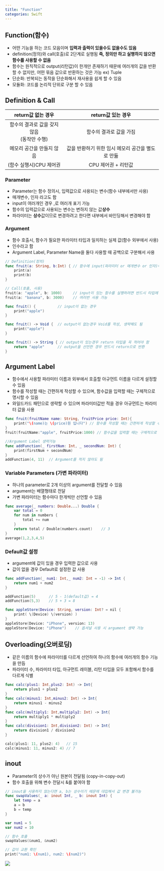 ```yaml
---
title: "Function"
categories: Swift
---
```

## Function(함수)
- 어떤 기능을 하는 코드 모음이며 **입력과 출력이 있을수도 없을수도 있음**
- definition(정의)와 call(호출)로 2단계로 실행됨 **즉, 정의만 하고 실행하지 않으면 함수를 사용할 수 없음**
- 함수는 원칙적으로 output(리턴값)이 한개만 존재하기 때문에 여러개의 값을 반환할 수 없지만, 어떤 묶음 값으로 반환하는 것은 가능 ex) Tuple
- 단순화: 반복되는 동작을 단순화해서 재사용을 쉽게 할 수 있음
- 모듈화: 코드를 논리적 단위로 구분 할 수 있음

## Definition & Call
|return값 없는 경우|return값 있는 경우|
|:---:|:---:|
|함수의 결과로 값을 갖지 않음 <br/> (동작만 수행)|함수의 결과로 값을 가짐|
|메모리 공간을 만들지 않음|값을 반환하기 위한 임시 메모리 공간을 별도로 만듦|
|(함수 실행시)CPU 제어권|CPU 제어권 + 리턴값|

### Parameter
- Parameter는 함수 정의시, 입력값으로 사용되는 변수(함수 내부에서만 사용)
- 매개변수, 인자 라고도 함
- input이 여러개인 경우 ,로 여러개 표기 가능
- 함수의 입력값으로 사용되는 변수는 변하지 않는 값**상수**
- 파라미터는 **상수**값이므로 변경하려고 한다면 내부에서 바인딩해서 변경해야 함

### Argument
- 함수 호출시, 함수가 필요한 파라미터 타입과 일치하는 실제 값(함수 외부에서 사용)
- 인수라고 함
- Argument Label, Parameter Name을 둘다 사용할 때 공백으로 구분해서 사용

```swift
// Definition(정의)
func fruit(a: String, b:Int) { // 함수에 input(파라미터 or 매개변수 or 인자)이 있는 경우 ,로 여러개 표기 가능
    print(a)
    print(b)
}

// Call(호출, 사용)
fruit(a: "apple", b: 1000)     // input이 있는 함수를 실행하려면 반드시 타입에 맞는 argument를 적어야 한다.
fruit(a: "banana", b: 3000)    // 여러번 사용 가능

func fruit() {          // input이 없는 경우
    print("apple")
}

func fruit() -> Void {  // output이 없는경우 Void를 작성, 생략해도 됨
    print("apple")
}

func fruit() -> String { // output이 있는경우 return 타입을 꼭 적어야 함
    return "apple"      // output을 선언한 경우 반드시 return으로 반환
}
```

## Argument Label
- 함수에서 사용할 파라미터 이름과 외부에서 호출할 아규먼트 이름을 다르게 설정할 수 있음
- 함수를 작성할 때는 간편하게 작성할 수 있으며, 함수값을 입력할 때는 구체적으로 명시할 수 있음
- 와일드카드 패턴으로 생략할 수 있으며 파라미터값만 적을 경우 아규먼트는 파라미터 값을 사용

```swift
func fruit(fruitName name: String, fruitPrice price: Int){ 
    print("\(name)는 \(price)원 입니다") // 함수를 작성할 때는 간편하게 작성할 수 있으며
}
fruit(fruitName:"apple", fruitPrice:1000) // 함수값을 입력할 때는 구체적으로 명시해 줄 수 있음

//Argument Label 생략가능
func addFunction(_ firstNum: Int, _ secondNum: Int) {
    print(firstNum + secondNum)
}
addFunction(4, 11)  // Argument를 적지 않아도 됨
```

### Variable Parameters (가변 파라미터)
- 하나의 parameter로 2개 이상의 argument를 전달할 수 있음
- argument는 배열형태로 전달
- 가변 파라미터는 함수마다 한개씩만 선언할 수 있음

```swift
func average(_ numbers: Double...) Double {
    var total = 0
    for num in numbers {
        total += num
    }
    return total / Double(numbers.count)    // 3
}
average(1,2,3,4,5)
```

### Default값 설정
- argument에 값이 있을 경우 입력한 값으로 사용
- 값이 없을 경우 Default로 설정한 값 사용

```swift
func addFunction(_ num1: Int,_ num2: Int = -1) -> Int {
    return num1 + num2
}

addFunction(5)      // 5 - 1(default값) = 4
addFunction(5,3)    // 5 + 3 = 8

func appleStore(Device: String, version: Int? = nil {
    print( \(Device) \(version) )
}
appleStore(Device: "iPhone", version: 13)
appleStore(Device: "iPhone")    // 옵셔널 사용 시 argument 생략 가능
```

## Overloading(오버로딩)
- 같은 이름의 함수에 파라미터를 다르게 선언하여 하나의 함수에 여러개의 함수 기능을 만듬
- 파라미터 수, 파라미터 타입, 아규먼트 레이블, 리턴 타입을 모두 포함해서 함수를 다르게 식별

```swift
func calc(plus1: Int,plus2: Int) -> Int{
    return plus1 + plus2
}
func calc(minus1: Int,minus2: Int) -> Int{
    return minus1 - minus2
}
func calc(multiply1: Int,multiply2: Int) -> Int{
    return multiply1 * multiply2
}
func calc(division1: Int,division2: Int) -> Int{
    return division1 / division2
}

calc(plus1: 11, plus2: 4)   // 15
calc(minus1: 11, minus2: 4) // 7
```

## inout
- Parameter의 상수가 아닌 원본이 전달됨 (copy-in-copy-out)
- 함수 호출을 위해 변수 전달시 &를 붙여야 함

```swift
// inout을 사용하지 않는다면 a, b는 상수이기 때문에 대입해서 값 변경 불가능
func swapValues(_ a: inout Int, _ b: inout Int) {
    let temp = a
    a = b
    b = temp
}

var num1 = 5
var num2 = 10

// 함수 호출
swapValues(&num1, &num2)

// 값이 교환 확인
print("num1: \(num1), num2: \(num2)")
```

![]({{site.url}}/images/Swift/inout.png)
